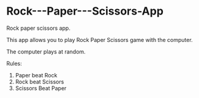 # Rock---Paper---Scissors-App
Rock paper scissors app.

This app allows you to play Rock Paper Scissors game with the computer.

The computer plays at random.

Rules:
1. Paper beat Rock
2. Rock beat Scissors
3. Scissors Beat Paper


